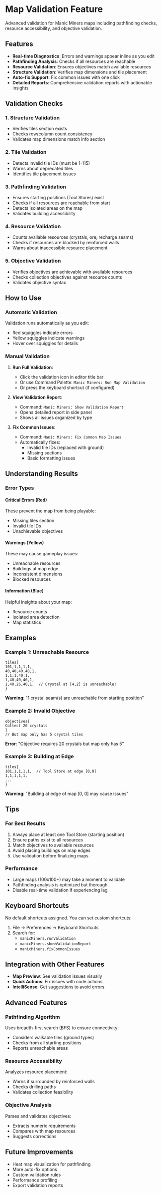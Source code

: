 # Map Validation Feature

Advanced validation for Manic Miners maps including pathfinding checks, resource accessibility, and objective validation.

## Features

- **Real-time Diagnostics**: Errors and warnings appear inline as you edit
- **Pathfinding Analysis**: Checks if all resources are reachable
- **Resource Validation**: Ensures objectives match available resources
- **Structure Validation**: Verifies map dimensions and tile placement
- **Auto-fix Support**: Fix common issues with one click
- **Detailed Reports**: Comprehensive validation reports with actionable insights

## Validation Checks

### 1. Structure Validation
- Verifies tiles section exists
- Checks row/column count consistency
- Validates map dimensions match info section

### 2. Tile Validation
- Detects invalid tile IDs (must be 1-115)
- Warns about deprecated tiles
- Identifies tile placement issues

### 3. Pathfinding Validation
- Ensures starting positions (Tool Stores) exist
- Checks if all resources are reachable from start
- Detects isolated areas on the map
- Validates building accessibility

### 4. Resource Validation
- Counts available resources (crystals, ore, recharge seams)
- Checks if resources are blocked by reinforced walls
- Warns about inaccessible resource placement

### 5. Objective Validation
- Verifies objectives are achievable with available resources
- Checks collection objectives against resource counts
- Validates objective syntax

## How to Use

### Automatic Validation
Validation runs automatically as you edit:
- Red squiggles indicate errors
- Yellow squiggles indicate warnings
- Hover over squiggles for details

### Manual Validation
1. **Run Full Validation**:
   - Click the validation icon in editor title bar
   - Or use Command Palette: `Manic Miners: Run Map Validation`
   - Or press the keyboard shortcut (if configured)

2. **View Validation Report**:
   - Command: `Manic Miners: Show Validation Report`
   - Opens detailed report in side panel
   - Shows all issues organized by type

3. **Fix Common Issues**:
   - Command: `Manic Miners: Fix Common Map Issues`
   - Automatically fixes:
     - Invalid tile IDs (replaced with ground)
     - Missing sections
     - Basic formatting issues

## Understanding Results

### Error Types

#### Critical Errors (Red)
These prevent the map from being playable:
- Missing tiles section
- Invalid tile IDs
- Unachievable objectives

#### Warnings (Yellow)
These may cause gameplay issues:
- Unreachable resources
- Buildings at map edge
- Inconsistent dimensions
- Blocked resources

#### Information (Blue)
Helpful insights about your map:
- Resource counts
- Isolated area detection
- Map statistics

## Examples

### Example 1: Unreachable Resource
```
tiles{
101,1,1,1,1,
40,40,40,40,1,
1,1,1,40,1,
1,40,40,40,1,
1,40,26,40,1,  // Crystal at [4,2] is unreachable!
}
```
**Warning**: "1 crystal seam(s) are unreachable from starting position"

### Example 2: Invalid Objective
```
objectives{
Collect 20 crystals
}
// But map only has 5 crystal tiles
```
**Error**: "Objective requires 20 crystals but map only has 5"

### Example 3: Building at Edge
```
tiles{
101,1,1,1,1,  // Tool Store at edge [0,0]
1,1,1,1,1,
...
}
```
**Warning**: "Building at edge of map [0, 0] may cause issues"

## Tips

### For Best Results
1. Always place at least one Tool Store (starting position)
2. Ensure paths exist to all resources
3. Match objectives to available resources
4. Avoid placing buildings on map edges
5. Use validation before finalizing maps

### Performance
- Large maps (100x100+) may take a moment to validate
- Pathfinding analysis is optimized but thorough
- Disable real-time validation if experiencing lag

## Keyboard Shortcuts

No default shortcuts assigned. You can set custom shortcuts:
1. File → Preferences → Keyboard Shortcuts
2. Search for:
   - `manicMiners.runValidation`
   - `manicMiners.showValidationReport`
   - `manicMiners.fixCommonIssues`

## Integration with Other Features

- **Map Preview**: See validation issues visually
- **Quick Actions**: Fix issues with code actions
- **IntelliSense**: Get suggestions to avoid errors

## Advanced Features

### Pathfinding Algorithm
Uses breadth-first search (BFS) to ensure connectivity:
- Considers walkable tiles (ground types)
- Checks from all starting positions
- Reports unreachable areas

### Resource Accessibility
Analyzes resource placement:
- Warns if surrounded by reinforced walls
- Checks drilling paths
- Validates collection feasibility

### Objective Analysis
Parses and validates objectives:
- Extracts numeric requirements
- Compares with map resources
- Suggests corrections

## Future Improvements

- Heat map visualization for pathfinding
- More auto-fix options
- Custom validation rules
- Performance profiling
- Export validation reports